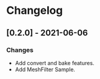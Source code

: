 # Changelog

## [0.2.0] - 2021-06-06
### Changes
- Add convert and bake features.
- Add MeshFilter Sample.
